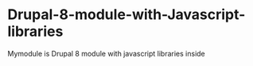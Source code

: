 # Drupal-8-module-with-Javascript-libraries

Mymodule is Drupal 8 module with javascript libraries inside
